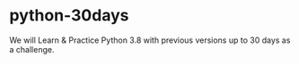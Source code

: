 # python-30days
We will Learn &amp; Practice Python 3.8 with previous versions up to 30 days as a challenge.  
